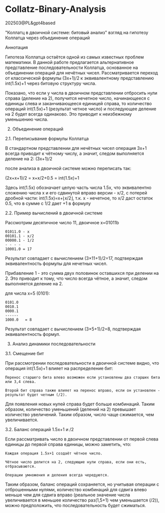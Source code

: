 # Collatz-Binary-Analysis
202503@PL&gpt4based


"Коллатц в двоичной системе: битовый анализ"
взгляд на гипотезу Коллатца через объединение операций

Аннотация

Гипотеза Коллатца остаётся одной из самых известных проблем математики. В данной работе предлагается альтернативное представление последовательности Коллатца, основанное на объединении операций для нечётных чисел. Рассматривается переход от классической формулы (3x+1)/2 к эквивалентному представлению int(1.5x)+1 через битовую структуру числа.

Показано, что если у числа в двоичном представлении отбросить нули справа (деление на 2), получится нечетное число, начинающееся с единицы слева и заканчивающееся единицей справа, то количество операций int(1.5x)+1 (результат четное число) и последующее деление на 2 будет всегда одинаково. Это приводит к неизбежному уменьшению числа.
 
 
2. Объединение операций
 
2.1. Переписывание формулы Коллатца
 
В стандартном представлении для нечётных чисел операция 3x+1 всегда приводит к чётному числу, а значит, следом выполняется деление на 2:
(3x+1)/2


после анализа в двоичной системе можно переписать так:

(2x+x+1)/2 = x+x/2+0.5 = int(1.5x)+1

Здесь int(1.5x) обозначает целую часть числа 1.5x, что эквивалентно сложению числа x и его сдвинутой вправо версии - x/2, с потерей дробной части:
int(1.5x)=x+⌊x/2⌋, т.к. x - нечетное, то x/2 даст остаток 0.5, что в сумме с 1/2 дает +1 в формулу
 
 
2.2. Пример вычислений в двоичной системе
 
Рассмотрим десятичное число 11, двоичное x=01011b 


    01011.0 - x 
    00101.1 - x/2
    00000.1 - 1/2
    - - - - 
    10001.0 = 17


Результат совпадает с вычислением (3×11+1)/2=17, подтверждая эквивалентность формулы для нечетных чисел.

Прибавление 1 - это сумма двух половинок оставшихся при делении на 2. Это приводит к тому, что число всегда чётное, а значит, следом выполняется деление на 2.


для числа x=5 (0101​):

    0101.0
    0010.1
    0000.1
    ------
    1000.0   = 8

Результат совпадает с вычислением (3×5+1)/2=8, подтверждая эквивалентность формул.
 
 
3. Анализ динамики последовательности
 
3.1. Смещение бит
 
При рассмотрении последовательности в двоичной системе видно, что операция int(1.5x)+1 влияет на распределение бит:

    Перенос старшего бита влево возможен если установлены два старших бита или 3,4 слева.

    Второй бит справа также влияет на перенос вправо, если он установлен - результат будет четным (/2).

Для появления новых нулей справа будет больше комбинаций. Таким образом, количество уменьшений (делений на 2) превышает количество увеличений. 
Таким образом, число чаще сжимается, чем увеличивается. 
 
 
3.2. Баланс операций 1.5x+1 и /2
 
Если рассматривать число в двоичном представлении от первой слева единицы до первой справа единицы, можно заметить, что:

    Каждая операция 1.5x+1 создаёт чётное число.

    Чётное число делится на 2, следующие нули справа, если они есть, отбрасываются.

    Операции умножения и деления всегда чередуются.

Таким образом, баланс операций сохраняется, но учитывая операции с отброшенными нулями, количество комбинаций для сдвига влево меньше чем для сдвига вправо (реальное значение числа увеличивается в меньшее количество раз(1,5+1) чем уменьшается (/2)), можно предположить, что последовательность будет сжиматься.


